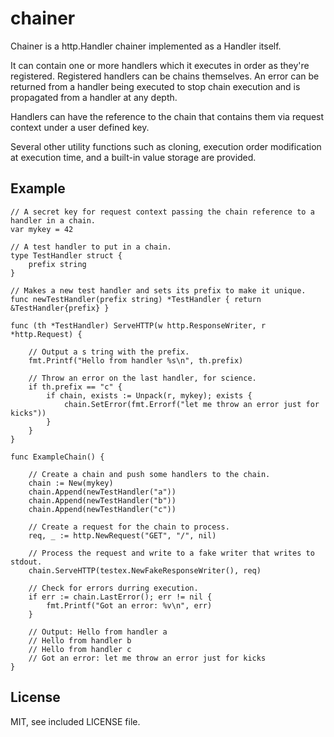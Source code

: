 # chainer

Chainer is a http.Handler chainer implemented as a Handler itself.

It can contain one or more handlers which it executes in order as they're registered. Registered handlers can be chains themselves. An error can be returned from a handler being executed to stop chain execution and is propagated from a handler at any depth.

Handlers can have the reference to the chain that contains them via request context under a user defined key.

Several other utility functions such as cloning, execution order modification at execution time, and a built-in value storage are provided.

## Example

```
// A secret key for request context passing the chain reference to a handler in a chain.
var mykey = 42

// A test handler to put in a chain.
type TestHandler struct {
	prefix string
}

// Makes a new test handler and sets its prefix to make it unique.
func newTestHandler(prefix string) *TestHandler { return &TestHandler{prefix} }

func (th *TestHandler) ServeHTTP(w http.ResponseWriter, r *http.Request) {

	// Output a s tring with the prefix.
	fmt.Printf("Hello from handler %s\n", th.prefix)

	// Throw an error on the last handler, for science.
	if th.prefix == "c" {
		if chain, exists := Unpack(r, mykey); exists {
			chain.SetError(fmt.Errorf("let me throw an error just for kicks"))
		}
	}
}

func ExampleChain() {

	// Create a chain and push some handlers to the chain.
	chain := New(mykey)
	chain.Append(newTestHandler("a"))
	chain.Append(newTestHandler("b"))
	chain.Append(newTestHandler("c"))

	// Create a request for the chain to process.
	req, _ := http.NewRequest("GET", "/", nil)

	// Process the request and write to a fake writer that writes to stdout.
	chain.ServeHTTP(testex.NewFakeResponseWriter(), req)

	// Check for errors durring execution.
	if err := chain.LastError(); err != nil {
		fmt.Printf("Got an error: %v\n", err)
	}

	// Output: Hello from handler a
	// Hello from handler b
	// Hello from handler c
	// Got an error: let me throw an error just for kicks
}
```

## License

MIT, see included LICENSE file.